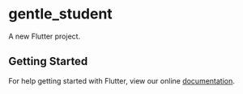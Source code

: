 # gentle_student

A new Flutter project.

## Getting Started

For help getting started with Flutter, view our online
[documentation](https://flutter.io/).
